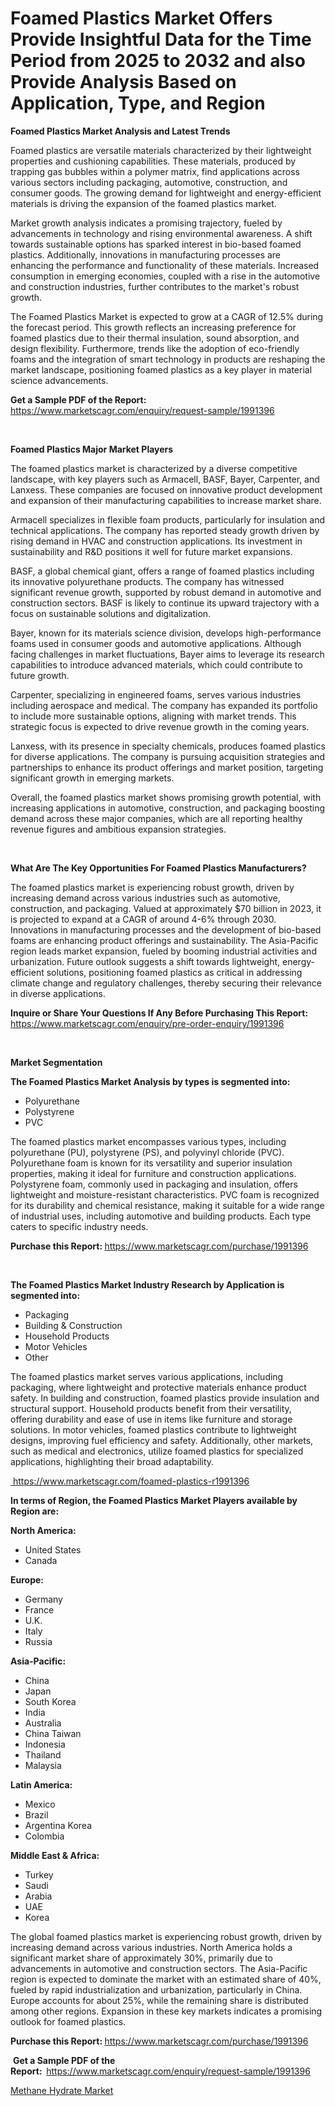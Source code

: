 <p><h1>Foamed Plastics Market Offers Provide Insightful Data for the Time Period from 2025 to 2032 and also Provide Analysis Based on Application, Type, and Region</h1></p><p><strong>Foamed Plastics Market Analysis and Latest Trends</strong></p>
<p><p>Foamed plastics are versatile materials characterized by their lightweight properties and cushioning capabilities. These materials, produced by trapping gas bubbles within a polymer matrix, find applications across various sectors including packaging, automotive, construction, and consumer goods. The growing demand for lightweight and energy-efficient materials is driving the expansion of the foamed plastics market.</p><p>Market growth analysis indicates a promising trajectory, fueled by advancements in technology and rising environmental awareness. A shift towards sustainable options has sparked interest in bio-based foamed plastics. Additionally, innovations in manufacturing processes are enhancing the performance and functionality of these materials. Increased consumption in emerging economies, coupled with a rise in the automotive and construction industries, further contributes to the market's robust growth.</p><p>The Foamed Plastics Market is expected to grow at a CAGR of 12.5% during the forecast period. This growth reflects an increasing preference for foamed plastics due to their thermal insulation, sound absorption, and design flexibility. Furthermore, trends like the adoption of eco-friendly foams and the integration of smart technology in products are reshaping the market landscape, positioning foamed plastics as a key player in material science advancements.</p></p>
<p><strong>Get a Sample PDF of the Report:&nbsp;</strong> <a href="https://www.marketscagr.com/enquiry/request-sample/1991396?utm_campaign=2566&utm_medium=2&utm_source=Github&utm_content=ia&utm_term=31032025&utm_id=foamed-plastics">https://www.marketscagr.com/enquiry/request-sample/1991396</a></p>
<p>&nbsp;</p>
<p><strong>Foamed Plastics Major Market Players</strong></p>
<p><p>The foamed plastics market is characterized by a diverse competitive landscape, with key players such as Armacell, BASF, Bayer, Carpenter, and Lanxess. These companies are focused on innovative product development and expansion of their manufacturing capabilities to increase market share.</p><p>Armacell specializes in flexible foam products, particularly for insulation and technical applications. The company has reported steady growth driven by rising demand in HVAC and construction applications. Its investment in sustainability and R&D positions it well for future market expansions.</p><p>BASF, a global chemical giant, offers a range of foamed plastics including its innovative polyurethane products. The company has witnessed significant revenue growth, supported by robust demand in automotive and construction sectors. BASF is likely to continue its upward trajectory with a focus on sustainable solutions and digitalization.</p><p>Bayer, known for its materials science division, develops high-performance foams used in consumer goods and automotive applications. Although facing challenges in market fluctuations, Bayer aims to leverage its research capabilities to introduce advanced materials, which could contribute to future growth.</p><p>Carpenter, specializing in engineered foams, serves various industries including aerospace and medical. The company has expanded its portfolio to include more sustainable options, aligning with market trends. This strategic focus is expected to drive revenue growth in the coming years.</p><p>Lanxess, with its presence in specialty chemicals, produces foamed plastics for diverse applications. The company is pursuing acquisition strategies and partnerships to enhance its product offerings and market position, targeting significant growth in emerging markets.</p><p>Overall, the foamed plastics market shows promising growth potential, with increasing applications in automotive, construction, and packaging boosting demand across these major companies, which are all reporting healthy revenue figures and ambitious expansion strategies.</p></p>
<p>&nbsp;</p>
<p><strong>What Are The Key Opportunities For Foamed Plastics Manufacturers?</strong></p>
<p><p>The foamed plastics market is experiencing robust growth, driven by increasing demand across various industries such as automotive, construction, and packaging. Valued at approximately $70 billion in 2023, it is projected to expand at a CAGR of around 4-6% through 2030. Innovations in manufacturing processes and the development of bio-based foams are enhancing product offerings and sustainability. The Asia-Pacific region leads market expansion, fueled by booming industrial activities and urbanization. Future outlook suggests a shift towards lightweight, energy-efficient solutions, positioning foamed plastics as critical in addressing climate change and regulatory challenges, thereby securing their relevance in diverse applications.</p></p>
<p><strong>Inquire or Share Your Questions If Any Before Purchasing This Report:</strong> <a href="https://www.marketscagr.com/enquiry/pre-order-enquiry/1991396?utm_campaign=2566&utm_medium=2&utm_source=Github&utm_content=ia&utm_term=31032025&utm_id=foamed-plastics">https://www.marketscagr.com/enquiry/pre-order-enquiry/1991396</a></p>
<p>&nbsp;</p>
<p><strong>Market Segmentation</strong></p>
<p><strong>The Foamed Plastics Market Analysis by types is segmented into:</strong></p>
<p><ul><li>Polyurethane</li><li>Polystyrene</li><li>PVC</li></ul></p>
<p><p>The foamed plastics market encompasses various types, including polyurethane (PU), polystyrene (PS), and polyvinyl chloride (PVC). Polyurethane foam is known for its versatility and superior insulation properties, making it ideal for furniture and construction applications. Polystyrene foam, commonly used in packaging and insulation, offers lightweight and moisture-resistant characteristics. PVC foam is recognized for its durability and chemical resistance, making it suitable for a wide range of industrial uses, including automotive and building products. Each type caters to specific industry needs.</p></p>
<p><strong>Purchase this Report:&nbsp;</strong><a href="https://www.marketscagr.com/purchase/1991396?utm_campaign=2566&utm_medium=2&utm_source=Github&utm_content=ia&utm_term=31032025&utm_id=foamed-plastics">https://www.marketscagr.com/purchase/1991396</a></p>
<p>&nbsp;</p>
<p><strong>The Foamed Plastics Market Industry Research by Application is segmented into:</strong></p>
<p><ul><li>Packaging</li><li>Building & Construction</li><li>Household Products</li><li>Motor Vehicles</li><li>Other</li></ul></p>
<p><p>The foamed plastics market serves various applications, including packaging, where lightweight and protective materials enhance product safety. In building and construction, foamed plastics provide insulation and structural support. Household products benefit from their versatility, offering durability and ease of use in items like furniture and storage solutions. In motor vehicles, foamed plastics contribute to lightweight designs, improving fuel efficiency and safety. Additionally, other markets, such as medical and electronics, utilize foamed plastics for specialized applications, highlighting their broad adaptability.</p></p>
<p><a href="https://www.marketscagr.com/foamed-plastics-r1991396?utm_campaign=2566&utm_medium=2&utm_source=Github&utm_content=ia&utm_term=31032025&utm_id=foamed-plastics">&nbsp;https://www.marketscagr.com/foamed-plastics-r1991396</a></p>
<p><strong>In terms of Region, the Foamed Plastics Market Players available by Region are:</strong></p>
<p>
    <p> <strong> North America: </strong>
        <ul>
            <li>United States</li>
            <li>Canada</li>
        </ul>
        </p> 
    <p> <strong> Europe: </strong>
        <ul>
            <li>Germany</li>
            <li>France</li>
            <li>U.K.</li>
            <li>Italy</li>
            <li>Russia</li>
        </ul>
        </p> 
    <p> <strong> Asia-Pacific: </strong>
        <ul>
            <li>China</li>
            <li>Japan</li>
            <li>South Korea</li>
            <li>India</li>
            <li>Australia</li>
            <li>China Taiwan</li>
            <li>Indonesia</li>
            <li>Thailand</li>
            <li>Malaysia</li>
        </ul>
        </p> 
    <p> <strong> Latin America: </strong>
        <ul>
            <li>Mexico</li>
            <li>Brazil</li>
            <li>Argentina Korea</li>
            <li>Colombia</li>
        </ul>
        </p> 
    <p> <strong> Middle East & Africa: </strong>
        <ul>
            <li>Turkey</li>
            <li>Saudi</li>
            <li>Arabia</li>
            <li>UAE</li>
            <li>Korea</li>
        </ul>
    </p>
    </p>
<p><p>The global foamed plastics market is experiencing robust growth, driven by increasing demand across various industries. North America holds a significant market share of approximately 30%, primarily due to advancements in automotive and construction sectors. The Asia-Pacific region is expected to dominate the market with an estimated share of 40%, fueled by rapid industrialization and urbanization, particularly in China. Europe accounts for about 25%, while the remaining share is distributed among other regions. Expansion in these key markets indicates a promising outlook for foamed plastics.</p></p>
<p><strong>Purchase this Report: </strong><a href="https://www.marketscagr.com/purchase/1991396?utm_campaign=2566&utm_medium=2&utm_source=Github&utm_content=ia&utm_term=31032025&utm_id=foamed-plastics">https://www.marketscagr.com/purchase/1991396</a></p>
<p>&nbsp;<strong>Get a Sample PDF of the Report:&nbsp;&nbsp;</strong><a href="https://www.marketscagr.com/enquiry/request-sample/1991396?utm_campaign=2566&utm_medium=2&utm_source=Github&utm_content=ia&utm_term=31032025&utm_id=foamed-plastics">https://www.marketscagr.com/enquiry/request-sample/1991396</a></p>
<p><strong></strong></p>
<p><p><a href="https://github.com/curinbucan9/Market-Research-Report-List-1/blob/main/methane-hydrate-market.md?utm_campaign=2566&utm_medium=2&utm_source=Github&utm_content=ia&utm_term=31032025&utm_id=foamed-plastics">Methane Hydrate Market</a></p></p>